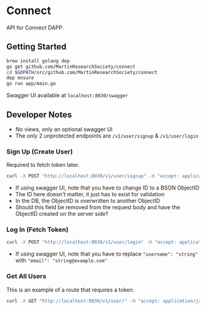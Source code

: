 # Connect

API for Connect DAPP.

## Getting Started

```bash
brew install golang dep
go get github.com/MartinResearchSociety/connect
cd $GOPATH/src/github.com/MartinResearchSociety/connect
dep ensure
go run app/main.go
```

Swagger UI available at `localhost:8030/swagger`

## Developer Notes

- No views, only an optional swagger UI
- The only 2 unprotected endpoints are `/v1/user/signup` & `/v1/user/login`

### Sign Up (Create User)

Required to fetch token later.

```bash
curl -X POST "http://localhost:8030/v1/user/signup" -H "accept: application/json" -H "content-type: application/json" -d "{ \"email\": \"string@example.com\", \"first_name\": \"string\", \"id\": \"507f1f77bcf86cd799439011\", \"image\": \"string\", \"last_name\": \"string\", \"password\": \"string12345\", \"social_media\": [ { \"key\": \"string\", \"name\": \"string\", \"url\": \"string.com\" } ], \"username\": \"string\"}"
```

- If using swagger UI, note that you have to change ID to a BSON ObjectID
- The ID here doesn't matter, it just has to exist for validation
- In the DB, the ObjectID is overwritten to another ObjectID
- Should this field be removed from the request body and have the ObjectID created on the server side?

### Log In (Fetch Token)

```bash
curl -X POST "http://localhost:8030/v1/user/login" -H "accept: application/json" -H "content-type: application/json" -d "{ \"password\": \"string12345\", \"email\": \"string@example.com\"}"
```

- If using swagger UI, note that you have to replace `"username": "string"` with `"email": "string@example.com"`

### Get All Users

This is an example of a route that requires a token.

```bash
curl -X GET "http://localhost:8030/v1/user/" -H "accept: application/json" -H "Authorization: Bearer eyJhbGciOiJIUzI1NiIsInR5cCI6IkpXVCJ9.eyJleHAiOjE1MzIwMTMzOTcsImp0aSI6ImQ0MWQ4Y2Q5OGYwMGIyMDRlOTgwMDk5OGVjZjg0MjdlIiwiaWF0IjoxNTMxOTk5Nzk3LCJpc3MiOiJsb2NhbGhvc3QiLCJuYmYiOjE1MzE5OTk3OTcsInN1YiI6IjViNTA3NDc5NDk1YjNiMzUyZjNhNDNmNCJ9.V9vamU5S0_iVuk3KtkXupBDUhGVI3eZHRUm9k8zQ8PQ"
```
